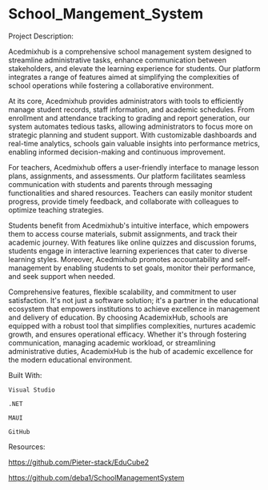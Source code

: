 # School_Mangement_System
Project Description:

Acedmixhub is a comprehensive school management system designed to streamline administrative tasks, enhance communication between stakeholders, and elevate the learning experience for students. Our platform integrates a range of features aimed at simplifying the complexities of school operations while fostering a collaborative environment. 


At its core, Acedmixhub provides administrators with tools to efficiently manage student records, staff information, and academic schedules. From enrollment and attendance tracking to grading and report generation, our system automates tedious tasks, allowing administrators to focus more on strategic planning and student support. With customizable dashboards and real-time analytics, schools gain valuable insights into performance metrics, enabling informed decision-making and continuous improvement. 
 
For teachers, Acedmixhub offers a user-friendly interface to manage lesson plans, assignments, and assessments. Our platform facilitates seamless communication with students and parents through messaging functionalities and shared resources. Teachers can easily monitor student progress, provide timely feedback, and collaborate with colleagues to optimize teaching strategies. 


Students benefit from Acedmixhub's intuitive interface, which empowers them to access course materials, submit assignments, and track their academic journey. With features like online quizzes and discussion forums, students engage in interactive learning experiences that cater to diverse learning styles. Moreover, Acedmixhub promotes accountability and self-management by enabling students to set goals, monitor their performance, and seek support when needed. 

Comprehensive features, flexible scalability, and commitment to user satisfaction. It's not just a software solution; it's a partner in the educational ecosystem that empowers institutions to achieve excellence in management and delivery of education. By choosing AcademixHub, schools are equipped with a robust tool that simplifies complexities, nurtures academic growth, and ensures operational efficacy. Whether it's through fostering communication, managing academic workload, or streamlining administrative duties, AcademixHub is the hub of academic excellence for the modern educational environment. 

Built With:

	Visual Studio

	.NET 

	MAUI

	GitHub

Resources:

https://github.com/Pieter-stack/EduCube2 

https://github.com/deba1/SchoolManagementSystem 
